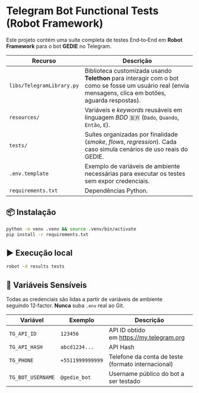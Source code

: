 # Telegram Bot Functional Tests (Robot Framework)

Este projeto contém uma suíte completa de testes End‑to‑End em **Robot Framework** para o bot **GEDIE** no Telegram.

| Recurso                   | Descrição                                                                                                                                                |
| ------------------------- | -------------------------------------------------------------------------------------------------------------------------------------------------------- |
| `libs/TelegramLibrary.py` | Biblioteca customizada usando **Telethon** para interagir com o bot como se fosse um usuário real (envia mensagens, clica em botões, aguarda respostas). |
| `resources/`              | Variáveis e _keywords_ reusáveis em linguagem _BDD_ 🇧🇷 (`Dado`, `Quando`, `Então`, `E`).                                                                 |
| `tests/`                  | Suítes organizadas por finalidade (_smoke_, _flows_, _regression_). Cada caso simula cenários de uso reais do GEDIE.                                     |
| `.env.template`           | Exemplo de variáveis de ambiente necessárias para executar os testes sem expor credenciais.                                                              |
| `requirements.txt`        | Dependências Python.                                                                                                                                     |

## 📦 Instalação

```bash
python -m venv .venv && source .venv/bin/activate
pip install -r requirements.txt
```

## ▶️ Execução local

```bash
robot -d results tests
```

## 🔐 Variáveis Sensíveis

Todas as credenciais são lidas a partir de variáveis de ambiente seguindo 12‑factor. **Nunca** suba `.env` real ao Git.

| Variável          | Exemplo          | Descrição                                          |
| ----------------- | ---------------- | -------------------------------------------------- |
| `TG_API_ID`       | `123456`         | API ID obtido em https://my.telegram.org           |
| `TG_API_HASH`     | `abcd1234...`    | API Hash                                           |
| `TG_PHONE`        | `+5511999999999` | Telefone da conta de teste (formato internacional) |
| `TG_BOT_USERNAME` | `@gedie_bot`     | Username público do bot a ser testado              |
